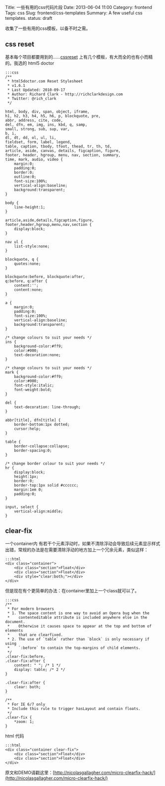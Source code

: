 Title: 一些有用的css代码片段
Date: 2013-06-04 11:00
Category: frontend
Tags: css
Slug: frontend/css-templates
Summary: A few useful css templates.
status: draft

收集了一些有用的css模板，以备不时之需。

## css reset
基本每个项目都要用到的……[cssreset](http://www.cssreset.com/) 上有几个模板，有大而全的也有小而精的。我选的 html5 doctor

    :::css
    /** 
     * html5doctor.com Reset Stylesheet
     * v1.6.1
     * Last Updated: 2010-09-17
     * Author: Richard Clark - http://richclarkdesign.com 
     * Twitter: @rich_clark
     */

    html, body, div, span, object, iframe,
    h1, h2, h3, h4, h5, h6, p, blockquote, pre,
    abbr, address, cite, code,
    del, dfn, em, img, ins, kbd, q, samp,
    small, strong, sub, sup, var,
    b, i,
    dl, dt, dd, ol, ul, li,
    fieldset, form, label, legend,
    table, caption, tbody, tfoot, thead, tr, th, td,
    article, aside, canvas, details, figcaption, figure, 
    footer, header, hgroup, menu, nav, section, summary,
    time, mark, audio, video {
        margin:0;
        padding:0;
        border:0;
        outline:0;
        font-size:100%;
        vertical-align:baseline;
        background:transparent;
    }

    body {
        line-height:1;
    }

    article,aside,details,figcaption,figure,
    footer,header,hgroup,menu,nav,section { 
        display:block;
    }

    nav ul {
        list-style:none;
    }

    blockquote, q {
        quotes:none;
    }

    blockquote:before, blockquote:after,
    q:before, q:after {
        content:'';
        content:none;
    }

    a {
        margin:0;
        padding:0;
        font-size:100%;
        vertical-align:baseline;
        background:transparent;
    }

    /* change colours to suit your needs */
    ins {
        background-color:#ff9;
        color:#000;
        text-decoration:none;
    }

    /* change colours to suit your needs */
    mark {
        background-color:#ff9;
        color:#000; 
        font-style:italic;
        font-weight:bold;
    }

    del {
        text-decoration: line-through;
    }

    abbr[title], dfn[title] {
        border-bottom:1px dotted;
        cursor:help;
    }

    table {
        border-collapse:collapse;
        border-spacing:0;
    }

    /* change border colour to suit your needs */
    hr {
        display:block;
        height:1px;
        border:0;   
        border-top:1px solid #cccccc;
        margin:1em 0;
        padding:0;
    }

    input, select {
        vertical-align:middle;
    }

## clear-fix 
一个container内 有若干个元素浮动时，如果不清除浮动会导致后续元素显示样式出错，常规的办法是在需要清除浮动的地方加上一个冗余元素，类似这样：

    :::html
    <div class="container">
        <div class="section">Float</div>
        <div class="section">Float</div>
        <div style="clear:both;"></div>
    </div>



但是现在有个更简单的办法：在container里加上一个class就可以了。

    :::css
    /**
     * For modern browsers
     * 1. The space content is one way to avoid an Opera bug when the
     *    contenteditable attribute is included anywhere else in the document.
     *    Otherwise it causes space to appear at the top and bottom of elements
     *    that are clearfixed.
     * 2. The use of `table` rather than `block` is only necessary if using
     *    `:before` to contain the top-margins of child elements.
     */
    .clear-fix:before,
    .clear-fix:after {
        content: " "; /* 1 */
        display: table; /* 2 */
    }

    .clear-fix:after {
        clear: both;
    }

    /**
     * For IE 6/7 only
     * Include this rule to trigger hasLayout and contain floats.
     */
    .clear-fix {
        *zoom: 1;
    }

html 代码

    :::html
    <div class="container clear-fix">
        <div class="section">Float</div>
        <div class="section">Float</div>
    </div>

原文和DEMO请戳这里：[http://nicolasgallagher.com/micro-clearfix-hack/](http://nicolasgallagher.com/micro-clearfix-hack/)
